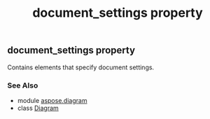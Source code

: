 ﻿---
title: document_settings property
second_title: Aspose.Diagram for Python via .NET API References
description: 
type: docs
weight: 240
url: /python-net/aspose.diagram/diagram/document_settings/
is_root: false
---

## document_settings property


Contains elements that specify document settings.

### See Also
* module [aspose.diagram](../../)
* class [Diagram](/diagram/python-net/aspose.diagram/diagram)
